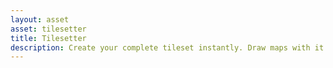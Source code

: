 ```yaml
---
layout: asset
asset: tilesetter
title: Tilesetter
description: Create your complete tileset instantly. Draw maps with it and export it all directly to Defold.
---
```


